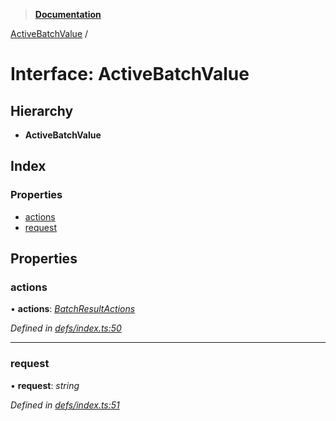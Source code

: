 > **[Documentation](../README.md)**

[ActiveBatchValue](activebatchvalue.md) /

# Interface: ActiveBatchValue

## Hierarchy

* **ActiveBatchValue**

## Index

### Properties

* [actions](activebatchvalue.md#actions)
* [request](activebatchvalue.md#request)

## Properties

###  actions

• **actions**: *[BatchResultActions](batchresultactions.md)*

*Defined in [defs/index.ts:50](https://github.com/badbatch/graphql-box/blob/43ddea2/packages/fetch-manager/src/defs/index.ts#L50)*

___

###  request

• **request**: *string*

*Defined in [defs/index.ts:51](https://github.com/badbatch/graphql-box/blob/43ddea2/packages/fetch-manager/src/defs/index.ts#L51)*